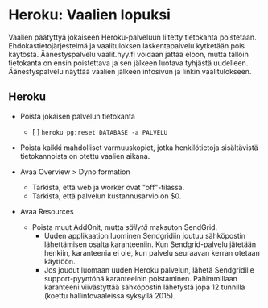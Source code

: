 # Heroku: Vaalien lopuksi

Vaalien päätyttyä jokaiseen Heroku-palveluun liitetty tietokanta poistetaan.
Ehdokastietojärjestelmä ja vaalituloksen laskentapalvelu kytketään pois
käytöstä. Äänestyspalvelu vaalit.hyy.fi voidaan jättää eloon, mutta tällöin
tietokanta on ensin poistettava ja sen jälkeen luotava tyhjästä uudelleen.
Äänestyspalvelu näyttää vaalien jälkeen infosivun ja linkin vaalitulokseen.


## Heroku

- Poista jokaisen palvelun tietokanta
  - [ ] `heroku pg:reset DATABASE -a PALVELU`

- Poista kaikki mahdolliset varmuuskopiot, jotka henkilötietoja sisältävistä
  tietokannoista on otettu vaalien aikana.

- Avaa Overview > Dyno formation
  - Tarkista, että web ja worker ovat "off"-tilassa.
  - Tarkista, että palvelun kustannusarvio on $0.

- Avaa Resources
  - Poista muut AddOnit, mutta *säilytä* maksuton SendGrid.
    - Uuden applikaation luominen Sendgridiin joutuu sähköpostin lähettämisen
      osalta karanteeniin. Kun Sendgrid-palvelu jätetään henkiin, karanteenia
      ei ole, kun palvelu seuraavan kerran otetaan käyttöön.
    - Jos joudut luomaan uuden Heroku palvelun, lähetä Sendgridille
      support-pyyntönä karanteeinin poistaminen. Pahimmillaan karanteeni
      viivästyttää sähköpostin lähetystä jopa 12 tunnilla (koettu
      hallintovaaleissa syksyllä 2015).
